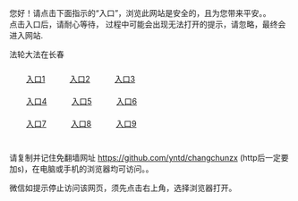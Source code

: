 您好！请点击下面指示的“入口”，浏览此网站是安全的，且为您带来平安。。 <br/>
点击入口后，请耐心等待， 过程中可能会出现无法打开的提示，请忽略，最终会进入网站. </br>

法轮大法在长春<br/>
<div style="padding:10px"><a style="margin:20px" target="_blank" href="https://d27hoy2ebjsu72.cloudfront.net/2Qpsp?mrxwy" id="ccLink1" rel="nofollow">入口1</a> <a target="_blank" style="margin:20px" href="https://d2wdnl2ap19986.cloudfront.net/2Qpsp?ciisqnd" id="ccLink2" rel="nofollow">入口2</a> <a style="margin:20px" target="_blank" href="https://d3pxnz9mcrrtsl.cloudfront.net/2Qpsp?yhulae" id="ccLink3" rel="nofollow">入口3</a></div>

<div style="padding:10px" ><a style="margin:20px" target="_blank" href="https://d27hoy2ebjsu72.cloudfront.net/2Qpsp?mrxwy" id="ccLink4" rel="nofollow">入口4</a> <a style="margin:20px" href="https://d2wdnl2ap19986.cloudfront.net/2Qpsp?ciisqnd" target="_blank" id="ccLink5" rel="nofollow">入口5</a> <a style="margin:20px" href="https://d3pxnz9mcrrtsl.cloudfront.net/2Qpsp?yhulae" target="_blank" id="ccLink6" rel="nofollow">入口6</a></div>

<div style="padding:10px"><a style="margin:20px" target="_blank" href="https://d27hoy2ebjsu72.cloudfront.net/2Qpsp?mrxwy" id="ccLink7" rel="nofollow">入口7</a> <a style="margin:20px" href="https://d2wdnl2ap19986.cloudfront.net/2Qpsp?ciisqnd" target="_blank" id="ccLink8" rel="nofollow">入口8</a> <a style="margin:20px" target="_blank" href="https://d3pxnz9mcrrtsl.cloudfront.net/2Qpsp?yhulae" id="ccLink9" rel="nofollow">入口9</a></div>

<br/>



请复制并记住免翻墙网址 https://github.com/yntd/changchunzx (http后一定要加s)，在电脑或手机的浏览器均可访问。。<br/>

微信如提示停止访问该网页，须先点击右上角，选择浏览器打开。
